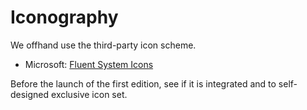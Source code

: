 # Iconography

We offhand use the third-party icon scheme.

- Microsoft: [Fluent System Icons](https://github.com/microsoft/fluentui-system-icons)

Before the launch of the first edition, see if it is integrated and to self-designed exclusive icon set.
